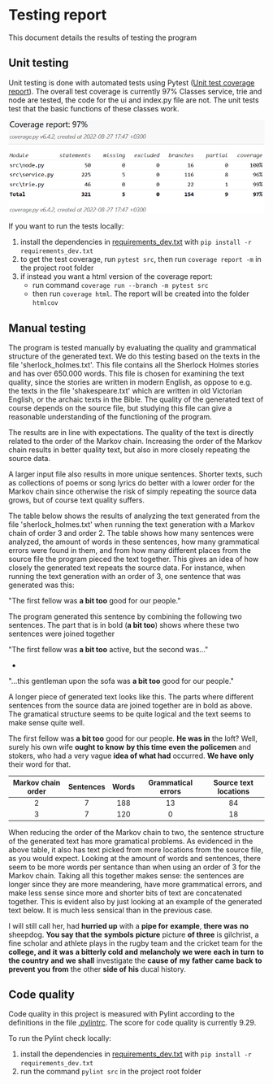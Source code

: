 # Testing report
This document details the results of testing the program

## Unit testing
Unit testing is done with automated tests using Pytest ([Unit test coverage report](https://jonathanheyno.github.io/tiramarkovchaincodecov/index.html)). The overall test coverage is currently 97%
Classes service, trie and node are tested, the code for the ui and index.py file are not. The unit tests test that the basic functions of these classes work.


![coverage report](./pics/coverage_report.png)

If you want to run the tests locally:
1) install the dependencies in [requirements_dev.txt](../requirements_dev.txt) with `pip install -r requirements_dev.txt`
2) to get the test coverage, run `pytest src`, then run `coverage report -m` in the project root folder
2) if instead you want a html version of the coverage report:
	- run command `coverage run --branch -m pytest src`
	- then run `coverage html`. The report will be created into the folder `htmlcov`

## Manual testing

The program is tested manually by evaluating the quality and grammatical structure of the generated text. We do this testing based on the texts
in the file 'sherlock_holmes.txt'. This file contains all the Sherlock Holmes stories and has over 650.000 words. This file is chosen for examining the text quality,
since the stories are written in modern English, as oppose to e.g. the texts in the file 'shakespeare.txt' which are written in old Victorian
English, or the archaic texts in the Bible. The quality of the generated text of course depends on the source file, but studying this file can
give a reasonable understanding of the functioning of the program.


The results are in line with expectations. The quality of the text is directly related to the order of the Markov chain. Increasing the order of the Markov chain results
in better quality text, but also in more closely repeating the source data.

A larger input file also results in more unique sentences. Shorter texts, such as collections of poems or song lyrics do better with a
lower order for the Markov chain since otherwise the risk of simply repeating the source data grows, but of course text quality suffers.

The table below shows the results of analyzing the text generated from the file 'sherlock_holmes.txt' when running the text generation with a Markov chain of order 3 and order 2.
The table shows how many sentences were analyzed, the amount of words in these sentences, how many grammatical errors were found in them,
and from how many different places from the source file the program pieced the text together. This gives an idea of
how closely the generated text repeats the source data. For instance, when running the text generation with an order of 3, one sentence that was generated was this:

"The first fellow was **a bit too** good for our people."

The program generated this sentence by combining the following two sentences. The part that is in bold (**a bit too**) shows where these two sentences were joined together

"The first fellow was **a bit too** active, but the second was…"

+

"…this gentleman upon the sofa was **a bit too** good for our people."

A longer piece of generated text looks like this. The parts where different sentences from the source data are joined together are in bold as above.
The gramatical structure seems to be quite logical and the text seems to make sense quite well.

The first fellow was **a bit too** good for our people. **He was in** the loft? Well, surely his own wife **ought to know**   **by this time** 
**even the policemen** and stokers, who had a very vague **idea of what had** occurred. **We have only** their word for that. 



| Markov chain order | Sentences| Words | Grammatical errors | Source text locations |
|            :---:   | :---:    | :---: | :---:              | :---:                 |
| 2                  | 7        | 188   |  13                |  84                   |
| 3                  | 7        | 120   |  0                 |  18                   |


When reducing the order of the Markov chain to two, the sentence structure of the generated text has more gramatical problems.
As evidenced in the above table, it also has text picked from more locations from the source file, as you would expect. Looking at 
the amount of words and sentences, there seem to be more words per sentance than when using an order of 3 for the Markov chain.
Taking all this together makes sense: the sentences are longer since they are more meandering, have more grammatical errors, and make 
less sense since more and shorter bits of text are concatenated together. This is evident also by just looking at an example of the 
generated text below. It is much less sensical than in the previous case.

I will still call her, had **hurried up** with a **pipe for** **example**, **there was** **no** sheepdog. 
**You say** **that the** **symbols** **picture** picture **of three** is gilchrist, a fine scholar and athlete plays 
in the rugby team and the cricket team for the **college, and** **it** **was** **a bitterly cold** **and** **melancholy** 
**we were** **each** **in turn** **to** **the country** **and** **we** **shall** investigate the **cause of** 
**my** **father** **came** **back** **to** 
**prevent** **you** **from** the other **side of** **his** ducal history.


## Code quality
Code quality in this project is measured with Pylint according to the definitions in the file [.pylintrc](../.pylintrc). The score for code quality is currently 9.29.

To run the Pylint check locally:
1) install the dependencies in [requirements_dev.txt](../requirements_dev.txt) with `pip install -r requirements_dev.txt`
2) run the command `pylint src` in the project root folder
